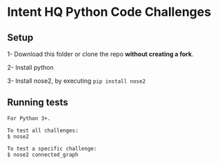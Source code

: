 # Intent HQ Python Code Challenges

## Setup
1- Download this folder or clone the repo **without creating a fork**.

2- Install python

3- Install nose2, by executing `pip install nose2`

## Running tests

```
For Python 3+.

To test all challenges:
$ nose2

To test a specific challenge:
$ nose2 connected_graph
```
